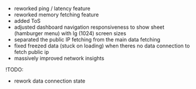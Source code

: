 - reworked ping / latency feature
- reworked memory fetching feature
- added ToS
- adjusted dashboard navigation responsiveness to show sheet (hamburger menu) with lg (1024) screen sizes
- separated the public IP fetching from the main data fetching
- fixed freezed data (stuck on loading) when theres no data connection to fetch public ip
- massively improved network insights

!TODO:
- rework data connection state